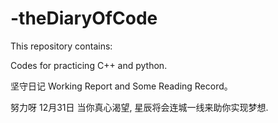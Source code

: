 # -theDiaryOfCode

This repository contains:

Codes for practicing C++ and python.

坚守日记 Working Report and Some Reading Record。

努力呀 12月31日
当你真心渴望, 星辰将会连城一线来助你实现梦想.

